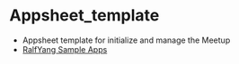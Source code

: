 # Appsheet_template
- Appsheet template for initialize and manage the Meetup
- [RalfYang Sample Apps](https://www.appsheet.com/portfolio/846181108)

